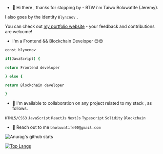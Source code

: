* 👋 Hi there , thanks for stopping by - BTW i'm Taiwo Boluwatife (Jeremy).

I also goes by the identity `Blyncnov` .

You can check out [my portfolio website](https://blyncnov.com) - your feedback and contributions are welcome!

* I'm a Frontend && Blockchain Developer 😊😊

```bash
const blyncnov

if(JavaScript) {

return Frontend developer

} else {

return Blockchain developer

}
```


* 🎯 I'm available to collaboration  on any project related to my stack , as follows.

`HTML5/CSS3`
`JavaScript`
`ReactJs`
`NextJs`
`Typescript`
`Solidity`
`Blockchain`


* 💬 Reach out to me `bholuwatife00@gmail.com`


![Anurag's github stats](https://github-readme-stats.vercel.app/api?username=blyncnov)


[![Top Langs](https://github-readme-stats.vercel.app/api/top-langs/?username=blyncnov)](https://github.com/blyncnov/github-readme-stats)
